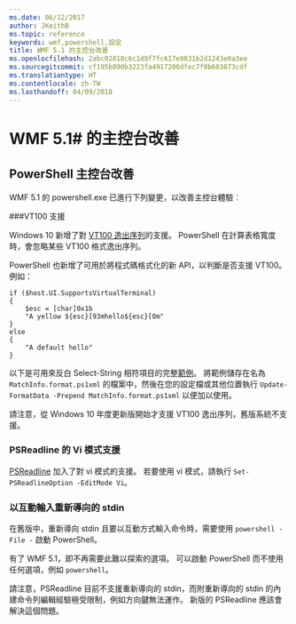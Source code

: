 ```yaml
---
ms.date: 06/12/2017
author: JKeithB
ms.topic: reference
keywords: wmf,powershell,設定
title: WMF 5.1 的主控台改善
ms.openlocfilehash: 2abc02010c6c1d9f7fc617e9831b2d1243e0a3ee
ms.sourcegitcommit: cf195b090b3223fa4917206dfec7f0b603873cdf
ms.translationtype: HT
ms.contentlocale: zh-TW
ms.lasthandoff: 04/09/2018
---
```

# <a name="console-improvements-in-wmf-51"></a>WMF 5.1# 的主控台改善

## <a name="powershell-console-improvements"></a>PowerShell 主控台改善

WMF 5.1 的 powershell.exe 已進行下列變更，以改善主控台體驗︰

###<a name="vt100-support"></a>VT100 支援

Windows 10 新增了對 [VT100 逸出序列](https://msdn.microsoft.com/en-us/library/windows/desktop/mt638032(v=vs.85).aspx)的支援。
PowerShell 在計算表格寬度時，會忽略某些 VT100 格式逸出序列。

PowerShell 也新增了可用於將程式碼格式化的新 API，以判斷是否支援 VT100。
例如：

```
if ($host.UI.SupportsVirtualTerminal)
{
    $esc = [char]0x1b
    "A yellow ${esc}[93mhello${esc}[0m"
}
else
{
    "A default hello"
}
```
以下是可用來反白 Select-String 相符項目的完整[範例](https://gist.github.com/lzybkr/dcb973dccd54900b67783c48083c28f7)。
將範例儲存在名為 `MatchInfo.format.ps1xml` 的檔案中，然後在您的設定檔或其他位置執行 `Update-FormatData -Prepend MatchInfo.format.ps1xml` 以便加以使用。

請注意，從 Windows 10 年度更新版開始才支援 VT100 逸出序列，舊版系統不支援。

### <a name="vi-mode-support-in-psreadline"></a>PSReadline 的 Vi 模式支援

[PSReadline](https://github.com/lzybkr/PSReadLine) 加入了對 vi 模式的支援。 若要使用 vi 模式，請執行 `Set-PSReadlineOption -EditMode Vi`。

### <a name="redirected-stdin-with-interactive-input"></a>以互動輸入重新導向的 stdin

在舊版中，重新導向 stdin 且要以互動方式輸入命令時，需要使用 `powershell -File -` 啟動 PowerShell。

有了 WMF 5.1，即不再需要此難以探索的選項。
可以啟動 PowerShell 而不使用任何選項，例如 `powershell`。

請注意，PSReadline 目前不支援重新導向的 stdin，而附重新導向的 stdin 的內建命令列編輯經驗極受限制，例如方向鍵無法運作。
新版的 PSReadline 應該會解決這個問題。